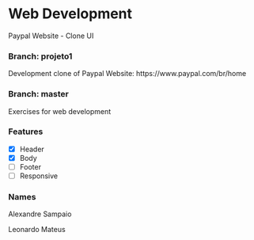 # Web Development
Paypal Website - Clone UI

### Branch: projeto1
<p>Development clone of Paypal Website: https://www.paypal.com/br/home</p>

### Branch: master
<p>Exercises for web development</p>

### Features
- [x] Header
- [x] Body
- [ ] Footer
- [ ] Responsive 

### Names
<p>Alexandre Sampaio</p>
<p>Leonardo Mateus</p>
